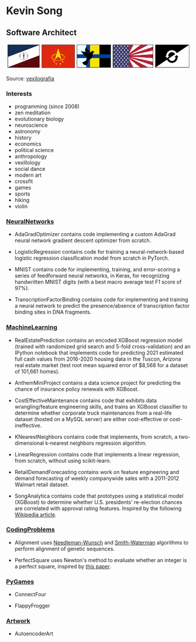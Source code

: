 # Kevin Song

## Software Architect

![Banner Flags](banner_flags_redux.png)

Source: [vexilografia](https://www.deviantart.com/vexilografia)

### Interests

- programming (since 2008)
- zen meditation
- evolutionary biology
- neuroscience
- astronomy
- history
- economics
- political science
- anthropology
- vexillology
- social dance
- modern art
- crossfit
- games
- sports
- hiking
- violin

### [NeuralNetworks](https://github.com/kevinmsong/NeuralNetworks)

- AdaGradOptimizer contains code implementing a custom AdaGrad neural network gradient descent optimizer from scratch.

- LogisticRegression contains code for training a neural-network-based logistic regression classification model from scratch in PyTorch.

- MNIST contains code for implementing, training, and error-scoring a series of feedforward neural networks, in Keras, for recognizing handwritten MNIST digits (with a best macro average test F1 score of 97%).

- TranscriptionFactorBinding contains code for implementing and training a neural network to predict the presence/absence of transcription factor binding sites in DNA fragments.

### [MachineLearning](https://github.com/kevinmsong/MachineLearning)

- RealEstatePrediction contains an encoded XGBoost regression model (trained with randomized grid search and 5-fold cross-validation) and an IPython notebook that implements code for predicting 2021 estimated full cash values from 2016-2020 housing data in the Tuscon, Arizona real estate market (test root mean squared error of $8,568 for a dataset of 101,661 homes).

- AnthemMiniProject contains a data science project for predicting the chance of insurance policy renewals with XGBoost.

- CostEffectiveMaintenance contains code that exhibits data wrangling/feature engineering skills, and trains an XGBoost classifier to determine whether corporate truck maintenances from a real-life dataset (hosted on a MySQL server) are either cost-effective or cost-ineffective.

- KNearestNeighbors contains code that implements, from scratch, a two-dimensional k-nearest neighbors regression algorithm.

- LinearRegression contains code that implements a linear regression, from scratch, without using scikit-learn.

- RetailDemandForecasting contains work on feature engineering and demand forecasting of weekly companywide sales with a 2011-2012 Walmart retail dataset.

- SongAnalytica contains code that prototypes using a statistical model (XGBoost) to determine whether U.S. presidents' re-election chances are correlated with approval rating features. Inspired by the following [Wikipedia article](https://en.wikipedia.org/wiki/United_States_presidential_approval_rating).

### [CodingProblems](https://github.com/kevinmsong/CodingProblems)

- Alignment uses [Needleman-Wunsch](https://en.wikipedia.org/wiki/Needleman%E2%80%93Wunsch_algorithm) and [Smith-Waterman](https://en.wikipedia.org/wiki/Smith%E2%80%93Waterman_algorithm) algorithms to perform alignment of genetic sequences.

- PerfectSquare uses Newton's method to evaluate whether an integer is a perfect square, inspired by [this paper](https://math.mit.edu/~stevenj/18.335/newton-sqrt.pdf).

### [PyGames](https://github.com/kevinmsong/PyGames)

- ConnectFour

- FlappyFrogger

### [Artwork](https://github.com/kevinmsong/Artwork)

- AutoencoderArt
